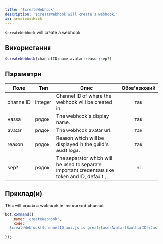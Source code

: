 ```yaml
---
title: '$createWebhook'
description: '$createWebhook will create a webhook.'
id: createWebhook
---
```


`$createWebhook` will create a webhook.

## Використання

```php
$createWebhook[channelID;name;avatar;reason;sep?]
```

## Параметри

| Поле      | Тип     | Опис                                                                                               | Обов'язковий |
| --------- | ------- | -------------------------------------------------------------------------------------------------- |:------------:|
| channelID | integer | Channel ID of where the webhook will be created in.                                                |     так      |
| назва     | рядок   | The webhook's display name.                                                                        |     так      |
| avatar    | рядок   | The webhook avatar url.                                                                            |     так      |
| reason    | рядок   | Reason which will be displayed in the guild's audit logs.                                          |     так      |
| sep?      | рядок   | The separator which will be used to separate important credentials like token and ID, default `,`. |      ні      |

## Приклад(и)

This will create a webhook in the current channel:

```javascript
bot.command({
    name: 'createWebhook',
    code: `
  $createWebhook[$channelID;aoi.js is great;$userAvatar[$authorID];Just testing.;, ]
  `
});
```
